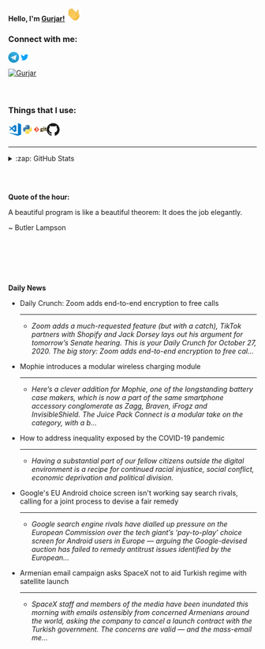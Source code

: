#### Hello, I'm [Gurjar!](https://GurjarKing.github.io) <img src="https://raw.githubusercontent.com/ABSphreak/ABSphreak/master/gifs/Hi.gif" width="30px"></h2>


### Connect with me:

[<img align="left" alt="Gurjar | Telegram" width="22px" src="https://raw.githubusercontent.com/github/explore/80688e429a7d4ef2fca1e82350fe8e3517d3494d/topics/telegram/telegram.png" />][Telegram]
[<img align="left" alt="Gurjar | Twitter" width="22px" src="https://raw.githubusercontent.com/github/explore/80688e429a7d4ef2fca1e82350fe8e3517d3494d/topics/twitter/twitter.png" />][Twitter]
<br >
<br >
<a href="https://github.com/GurjarKing"><img src="https://komarev.com/ghpvc/?username=GurjarKing" alt="Gurjar" /></a> <br />
<br />
<br />
<!-- <br >

![](https://visitor-badge.glitch.me/badge?page_id=GurjarKing)

<br /> -->

### Things that I use:

[<img align="left" alt="Visual Studio Code" width="26px" src="https://raw.githubusercontent.com/github/explore/80688e429a7d4ef2fca1e82350fe8e3517d3494d/topics/visual-studio-code/visual-studio-code.png" />][VSCode]
[<img align="left" alt="Python" width="26px" src="https://raw.githubusercontent.com/github/explore/80688e429a7d4ef2fca1e82350fe8e3517d3494d/topics/python/python.png" />][Python]
[<img align="left" alt="Git" width="26px" src="https://raw.githubusercontent.com/github/explore/80688e429a7d4ef2fca1e82350fe8e3517d3494d/topics/git/git.png" />][Git]
[<img align="left" alt="GitHub" width="26px" src="https://raw.githubusercontent.com/github/explore/78df643247d429f6cc873026c0622819ad797942/topics/github/github.png" />][Github]

<br />
<br />

---
<details>
  <summary>:zap: GitHub Stats</summary>

<img align="left" alt="Gurjar's Github Stats" src="https://github-readme-stats.vercel.app/api?username=GurjarKing&show_icons=true&hide_border=true&count_private=true&include_all_commit=true&theme=algolia" />

</details>

<!-- ### 🔔 My latest tweet
<a href="https://twitter.com/Gurjar_King43" target="_blank">
	<img src="https://github.com/GurjarKing/GurjarKing/raw/master/tweet.png" width="70%" align="center" alt="Click to view on Twitter" title="My latest tweet, as an image"/>
</a> -->
<br>

<pre>

</pre>

**Quote of the hour:**

A beautiful program is like a beautiful theorem: It does the job elegantly.

~ Butler Lampson
<pre>

</pre>
<br>
<pre>


</pre>
<strong>Daily News</strong>
  
  - Daily Crunch: Zoom adds end-to-end encryption to free calls
     <hr/>
     
      - *Zoom adds a much-requested feature (but with a catch), TikTok partners with Shopify and Jack Dorsey lays out his argument for tomorrow’s Senate hearing. This is your Daily Crunch for October 27, 2020. The big story: Zoom adds end-to-end encryption to free cal…*
     
  - Mophie introduces a modular wireless charging module
      <hr/>
      
      - *Here’s a clever addition for Mophie, one of the longstanding battery case makers, which is now a part of the same smartphone accessory conglomerate as Zagg, Braven, iFrogz and InvisibleShield. The Juice Pack Connect is a modular take on the category, with a b…*
      
  - How to address inequality exposed by the COVID-19 pandemic
      <hr/>
      
      - *Having a substantial part of our fellow citizens outside the digital environment is a recipe for continued racial injustice, social conflict, economic deprivation and political division.*
      
  - Google's EU Android choice screen isn't working say search rivals, calling for a joint process to devise a fair remedy
      <hr/>
      
      - *Google search engine rivals have dialled up pressure on the European Commission over the tech giant’s ‘pay-to-play’ choice screen for Android users in Europe — arguing the Google-devised auction has failed to remedy antitrust issues identified by the European…*
       
  - Armenian email campaign asks SpaceX not to aid Turkish regime with satellite launch
      <hr/>
       
       - *SpaceX staff and members of the media have been inundated this morning with emails ostensibly from concerned Armenians around the world, asking the company to cancel a launch contract with the Turkish government. The concerns are valid — and the mass-email me…*
      

<br />

[VSCode]: https://code.visualstudio.com/
[Python]: https://www.python.org/
[Git]: https://git-scm.com/
[Github]: https://github.com/
[Telegram]: https://t.me/Gurjar_King/
[Twitter]: https://twitter.com/Gurjar_King43/
